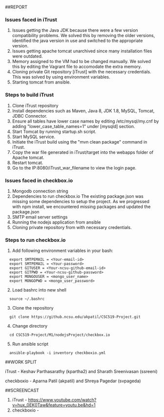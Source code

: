 
##REPORT


### Issues faced in iTrust

1. Issues getting the Java JDK because there were a few version compatibility problems. We solved this by removing the older versions, identified the java version in use and switched to the appropriate version.
2. Issues getting apache tomcat unarchived since many installation files were outdated.
3. Memory assigned to the VM had to be changed manually. We solved this by editing the Vagrant file to accomodate the extra memory.
4. Cloning private Git repository [iTrust] with the necessary credentials. This was solved by using environment variables.
5. Starting tomcat from ansible.


### Steps to build iTrust

1. Clone iTrust repository
2. Install dependencies such as Maven, Java 8, JDK 1.8, MySQL, Tomcat, JDBC Connector.
3. Ensure all tables have lower case names by editing /etc/mysql/my.cnf by adding "lower_case_table_names=1" under [mysqld] section.
4. Start Tomcat by running startup.sh script.
5. Start MySQL service.
6. Initiate the iTrust build using the "mvn clean package" command in iTrust.
7. Copy the war file generated in iTrust/target into the webapps folder of Apache tomcat.
8. Restart tomcat.
9. Go to the IP:8080/iTrust_war_filename to view the login page. 

### Issues faced in checkbox.io

1. Mongodb connection string
2. Dependencies to run checkbox.io
  The existing package.json was missing some dependencies to setup the project. As we progressed with npm install, we encountered missing packages and updated the package.json
3. SMTP email server settings
4. Running the nodejs application from ansible
5. Cloning private repository from with necessary credentials. 

### Steps to run checkbox.io

1. Add following environment variables in your bash:
  
  ```
    export SMTPEMAIL = <Your-email-id>
    export SMTPEMAIL = <Your-password>
    export GITUSER = <Your-ncsu-github-email-id>
    export GITPWD = <Your-ncsu-github-password>
    export MONGOUSER = <mongo_user_name>
    export MONGOPWD = <mongo_user_password>
  ```
2. Load bashrc into new shell
  
  ```
    source ~/.bashrc
  ```
3. Clone the repository

  ```
    git clone https://github.ncsu.edu/akpatil/CSC519-Project.git
  ```
4. Change directory
  
  ```
    cd CSC519-Project/M1/nodejsProject/checkbox.io
  ```
5. Run ansible script
  
  ```
    ansible-playbook -i inventory checkboxio.yml
  ```
  
##WORK SPLIT

iTrust - Keshav Parthasarathy (kpartha2) and Sharath Sreenivasan (ssreeni)

checkboxio - Aparna Patil (akpatil) and Shreya Pagedar (svpageda)

##SCREENCAST

1. iTrust - https://www.youtube.com/watch?v=hux_0EK0Taw&feature=youtu.be&hd=1
2. checkboxio - 
